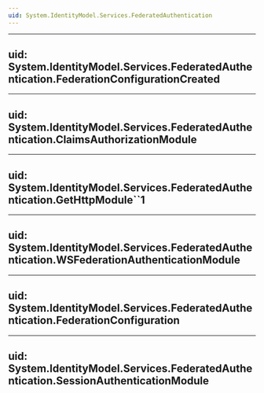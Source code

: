 ```yaml
---
uid: System.IdentityModel.Services.FederatedAuthentication
---
```


---
uid: System.IdentityModel.Services.FederatedAuthentication.FederationConfigurationCreated
---

---
uid: System.IdentityModel.Services.FederatedAuthentication.ClaimsAuthorizationModule
---

---
uid: System.IdentityModel.Services.FederatedAuthentication.GetHttpModule``1
---

---
uid: System.IdentityModel.Services.FederatedAuthentication.WSFederationAuthenticationModule
---

---
uid: System.IdentityModel.Services.FederatedAuthentication.FederationConfiguration
---

---
uid: System.IdentityModel.Services.FederatedAuthentication.SessionAuthenticationModule
---
